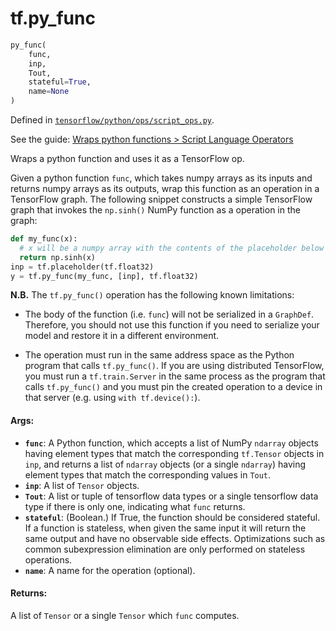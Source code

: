 <div itemscope itemtype="http://developers.google.com/ReferenceObject">
<meta itemprop="name" content="tf.py_func" />
</div>

# tf.py_func

``` python
py_func(
    func,
    inp,
    Tout,
    stateful=True,
    name=None
)
```



Defined in [`tensorflow/python/ops/script_ops.py`](https://www.tensorflow.org/code/tensorflow/python/ops/script_ops.py).

See the guide: [Wraps python functions > Script Language Operators](../../../api_guides/python/script_ops.md#Script_Language_Operators)

Wraps a python function and uses it as a TensorFlow op.

Given a python function `func`, which takes numpy arrays as its
inputs and returns numpy arrays as its outputs, wrap this function as an
operation in a TensorFlow graph. The following snippet constructs a simple
TensorFlow graph that invokes the `np.sinh()` NumPy function as a operation
in the graph:

```python
def my_func(x):
  # x will be a numpy array with the contents of the placeholder below
  return np.sinh(x)
inp = tf.placeholder(tf.float32)
y = tf.py_func(my_func, [inp], tf.float32)
```

**N.B.** The `tf.py_func()` operation has the following known limitations:

* The body of the function (i.e. `func`) will not be serialized in a
  `GraphDef`. Therefore, you should not use this function if you need to
  serialize your model and restore it in a different environment.

* The operation must run in the same address space as the Python program
  that calls `tf.py_func()`. If you are using distributed TensorFlow, you
  must run a `tf.train.Server` in the same process as the program that calls
  `tf.py_func()` and you must pin the created operation to a device in that
  server (e.g. using `with tf.device():`).

#### Args:

* <b>`func`</b>: A Python function, which accepts a list of NumPy `ndarray` objects
    having element types that match the corresponding `tf.Tensor` objects
    in `inp`, and returns a list of `ndarray` objects (or a single `ndarray`)
    having element types that match the corresponding values in `Tout`.
* <b>`inp`</b>: A list of `Tensor` objects.
* <b>`Tout`</b>: A list or tuple of tensorflow data types or a single tensorflow data
    type if there is only one, indicating what `func` returns.
* <b>`stateful`</b>: (Boolean.) If True, the function should be considered stateful.
    If a function is stateless, when given the same input it will return the
    same output and have no observable side effects. Optimizations such as
    common subexpression elimination are only performed on stateless
    operations.
* <b>`name`</b>: A name for the operation (optional).


#### Returns:

A list of `Tensor` or a single `Tensor` which `func` computes.